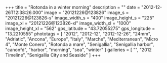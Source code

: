 +++
title = "Rotonda in a winter morning"
description = ""
date = "2012-12-26T12:38:26.000"
image = "20121226@123826"
image_s = "20121226@123826-s"
image_width_s = "400"
image_height_s = "225"
image_xl = "20121226@123826-xl"
image_width_xl = "1000"
image_height_xl = "562"
gps_latitude = "43.72055275"
gps_longitude = "13.2210555"
phototags = [ "2012", "2012-12", "2012-12-26", "24mm", "Adriatic", "Ancona", "Europe", "Italy", "Marche", "Mediterranean", "Micro 4", "Monte Conero", "Rotonda a mare", "Senigallia", "Senigallia harbor", "canonfd", "harbor", "morning", "sea", "winter" ]
galleries = [ "", "2012 Timeline", "Senigallia City and Seaside" ]
+++
